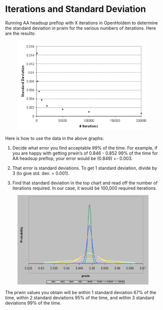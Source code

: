 # Iterations and Standard Deviation

Running AA headsup preflop with X iterations in OpenHoldem to determine
the standard deviation in prwin for the various numbers of iterations.
Here are the results:

<figure>
<img src="images/openholdem/oh_script_explained/nit_chart1.png" />
</figure>

Here is how to use the data in the above graphs:

1.  Decide what error you find acceptable 99% of the time. For example,
    if you are happy with getting prwin’s of 0.846 - 0.852 99% of the
    time for AA headsup preflop, your error would be (0.849) +- 0.003.

2.  That error is standard deviations. To get 1 standard deviation,
    divide by 3 (to give std. dev. = 0.001).

3.  Find that standard deviation in the top chart and read off the
    number of iterations required. In our case, it would be 100,000
    required iterations.

<figure>
<img src="images/openholdem/oh_script_explained/nit_chart2.png" />
</figure>

The prwin values you obtain will be within 1 standard deviation 67% of
the time, within 2 standard deviations 95% of the time, and within 3
standard deviations 99% of the time.
